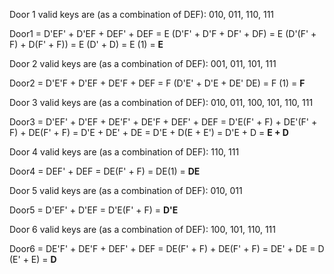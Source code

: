 
Door 1 valid keys are (as a combination of DEF): 010, 011, 110, 111

Door1   = D'EF' + D'EF + DEF' + DEF = E (D'F' + D'F + DF' + DF)
        = E (D'(F' + F) + D(F' + F)) = E (D' + D) = E (1)
        = **E**
        

Door 2 valid keys are (as a combination of DEF): 001, 011, 101, 111

Door2   = D'E'F + D'EF + DE'F + DEF
        = F (D'E' + D'E + DE' DE) = F (1)
        = **F**


Door 3 valid keys are (as a combination of DEF): 010, 011, 100, 101, 110, 111

Door3   = D'EF' + D'EF + DE'F' + DE'F + DEF' + DEF
        = D'E(F' + F) + DE'(F' + F) + DE(F' + F)
        = D'E + DE' + DE = D'E + D(E + E')
        = D'E + D
        = **E + D**


Door 4 valid keys are (as a combination of DEF): 110, 111

Door4   = DEF' + DEF = DE(F' + F) = DE(1)
        = **DE**


Door 5 valid keys are (as a combination of DEF): 010, 011

Door5   = D'EF' + D'EF = D'E(F' + F)
        = **D'E**


Door 6 valid keys are (as a combination of DEF): 100, 101, 110, 111

Door6   = DE'F' + DE'F + DEF' + DEF = DE(F' + F) + DE(F' + F)
        = DE' + DE = D (E' + E)
        = **D**

